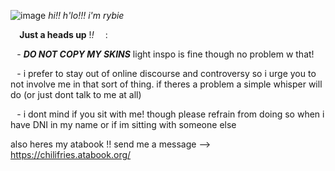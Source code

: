 ![image](https://media.discordapp.net/attachments/854614425633423401/1167711860313829407/51f06143.gif?ex=67266faa&is=67251e2a&hm=31d445d66a52455531c650692455d1a328f6bb2bca27ea1306fbb55737bcae0e&) _hi!! h'lo!!! i'm rybie_

⠀ **Just a heads up** !*!* ⠀ :

⠀- ***DO NOT COPY MY SKINS*** light inspo is fine though no problem w that!

⠀- i prefer to stay out of online discourse and controversy so i urge you to not involve me in that sort of thing. if theres a problem a simple whisper will do (or just dont talk to me at all)

⠀- i dont mind if you sit with me! though please refrain from doing so when i have DNI in my name or if im sitting with someone else

also heres my ‎‎atabook !! send me a message 
--> https://chilifries.atabook.org/
